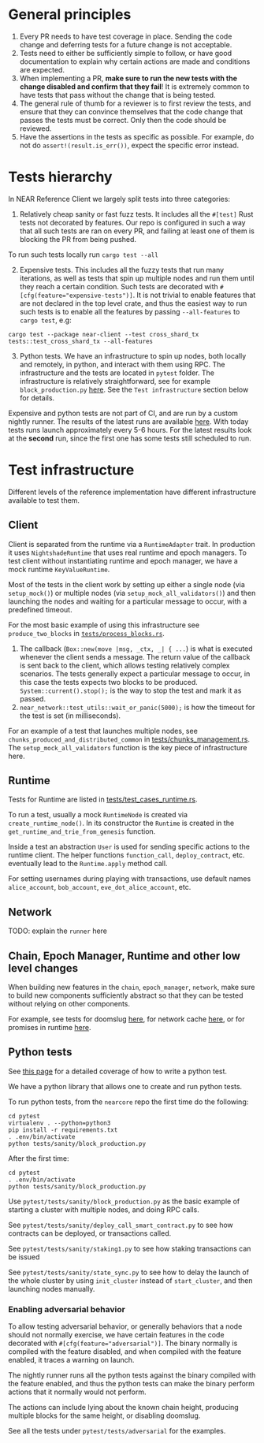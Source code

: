 # General principles

1. Every PR needs to have test coverage in place. Sending the code change and
   deferring tests for a future change is not acceptable.
2. Tests need to either be sufficiently simple to follow, or have good
   documentation to explain why certain actions are made and conditions are
   expected.
3. When implementing a PR, **make sure to run the new tests with the change
   disabled and confirm that they fail**! It is extremely common to have tests
   that pass without the change that is being tested.
4. The general rule of thumb for a reviewer is to first review the tests, and
   ensure that they can convince themselves that the code change that passes the
   tests must be correct. Only then the code should be reviewed.
5. Have the assertions in the tests as specific as possible. For example, do not
   do `assert!(result.is_err())`, expect the specific error instead.

# Tests hierarchy

In NEAR Reference Client we largely split tests into three categories:

1. Relatively cheap sanity or fast fuzz tests. It includes all the `#[test]`
   Rust tests not decorated by features. Our repo is configured in such a way
   that all such tests are ran on every PR, and failing at least one of them is
   blocking the PR from being pushed.

To run such tests locally run `cargo test --all`

2. Expensive tests. This includes all the fuzzy tests that run many iterations,
   as well as tests that spin up multiple nodes and run them until they reach a
   certain condition. Such tests are decorated with
   `#[cfg(feature="expensive-tests")]`. It is not trivial to enable features
   that are not declared in the top level crate, and thus the easiest way to run
   such tests is to enable all the features by passing `--all-features` to
   `cargo test`, e.g:

`cargo test --package near-client --test cross_shard_tx
tests::test_cross_shard_tx --all-features`

3. Python tests. We have an infrastructure to spin up nodes, both locally and
   remotely, in python, and interact with them using RPC. The infrastructure and
   the tests are located in `pytest` folder. The infrastructure is relatively
   straightforward, see for example `block_production.py`
   [here](https://github.com/nearprotocol/nearcore/blob/master/pytest/tests/sanity/block_production.py).
   See the `Test infrastructure` section below for details.

Expensive and python tests are not part of CI, and are run by a custom nightly
runner. The results of the latest runs are available
[here](http://nightly.neartest.com/). With today tests runs launch approximately
every 5-6 hours. For the latest results look at the **second** run, since the
first one has some tests still scheduled to run.

# Test infrastructure

Different levels of the reference implementation have different infrastructure
available to test them.

## Client

Client is separated from the runtime via a `RuntimeAdapter` trait. In production
it uses `NightshadeRuntime` that uses real runtime and epoch managers. To test
client without instantiating runtime and epoch manager, we have a mock runtime
`KeyValueRuntime`.

Most of the tests in the client work by setting up either a single node (via
`setup_mock()`) or multiple nodes (via `setup_mock_all_validators()`) and then
launching the nodes and waiting for a particular message to occur, with a
predefined timeout.

For the most basic example of using this infrastructure see `produce_two_blocks`
in
[`tests/process_blocks.rs`](https://github.com/nearprotocol/nearcore/blob/master/chain/client/tests/process_blocks.rs).

1. The callback (`Box::new(move |msg, _ctx, _| { ...`) is what is executed
   whenever the client sends a message. The return value of the callback is sent
   back to the client, which allows testing relatively complex scenarios. The
   tests generally expect a particular message to occur, in this case the tests
   expects two blocks to be produced. `System::current().stop();` is the way to
   stop the test and mark it as passed.
2. `near_network::test_utils::wait_or_panic(5000);` is how the timeout for the
   test is set (in milliseconds).

For an example of a test that launches multiple nodes, see
`chunks_produced_and_distributed_common` in
[tests/chunks_management.rs](https://github.com/nearprotocol/nearcore/blob/master/chain/client/tests/chunks_management.rs).
The `setup_mock_all_validators` function is the key piece of infrastructure here.

## Runtime

Tests for Runtime are listed in
[tests/test_cases_runtime.rs](https://github.com/near/nearcore/blob/master/tests/test_cases_runtime.rs).

To run a test, usually a mock `RuntimeNode` is created via
`create_runtime_node()`. In its constructor the `Runtime` is created in the
`get_runtime_and_trie_from_genesis` function.

Inside a test an abstraction `User` is used for sending specific actions to the
runtime client. The helper functions `function_call`, `deploy_contract`, etc.
eventually lead to the `Runtime.apply` method call.

For setting usernames during playing with transactions, use default names
`alice_account`, `bob_account`, `eve_dot_alice_account`, etc.

## Network

TODO: explain the `runner` here

## Chain, Epoch Manager, Runtime and other low level changes

When building new features in the `chain`, `epoch_manager`, `network`, make sure
to build new components sufficiently abstract so that they can be tested without
relying on other components.

For example, see tests for doomslug
[here](https://github.com/nearprotocol/nearcore/blob/master/chain/chain/tests/doomslug.rs),
for network cache
[here](https://github.com/nearprotocol/nearcore/blob/master/chain/network/tests/cache_edges.rs),
or for promises in runtime
[here](https://github.com/nearprotocol/nearcore/blob/master/runtime/near-vm-logic/tests/test_promises.rs).

## Python tests

See [this
page](https://github.com/nearprotocol/nearcore/wiki/Writing-integration-tests-for-nearcore)
for a detailed coverage of how to write a python test.

We have a python library that allows one to create and run python tests.

To run python tests, from the `nearcore` repo the first time do the following:

```
cd pytest
virtualenv . --python=python3
pip install -r requirements.txt
. .env/bin/activate
python tests/sanity/block_production.py
```

After the first time:

```
cd pytest
. .env/bin/activate
python tests/sanity/block_production.py
```

Use `pytest/tests/sanity/block_production.py` as the basic example of starting a
cluster with multiple nodes, and doing RPC calls.

See `pytest/tests/sanity/deploy_call_smart_contract.py` to see how contracts can
be deployed, or transactions called.

See `pytest/tests/sanity/staking1.py` to see how staking transactions can be
issued

See `pytest/tests/sanity/state_sync.py` to see how to delay the launch of the
whole cluster by using `init_cluster` instead of `start_cluster`, and then
launching nodes manually.

### Enabling adversarial behavior

To allow testing adversarial behavior, or generally behaviors that a node should
not normally exercise, we have certain features in the code decorated with
`#[cfg(feature="adversarial")]`. The binary normally is compiled with the
feature disabled, and when compiled with the feature enabled, it traces a
warning on launch.

The nightly runner runs all the python tests against the binary compiled with
the feature enabled, and thus the python tests can make the binary perform
actions that it normally would not perform.

The actions can include lying about the known chain height, producing multiple
blocks for the same height, or disabling doomslug.

See all the tests under `pytest/tests/adversarial` for the examples.
